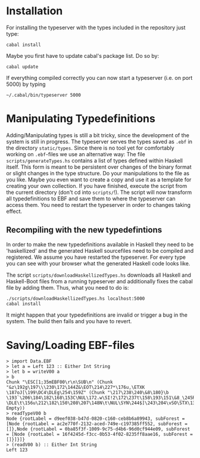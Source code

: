 # Installation

For installing the typeserver with the types included in the repository just type:

    cabal install

Maybe you first have to update cabal's package list. Do so by:

    cabal update

If everything compiled correctly you can now start a typeserver (i.e. on port 5000) by typing

    ~/.cabal/bin/typeserver 5000

# Manipulating Typedefinitions

Adding/Manipulating types is still a bit tricky, since the development of the system is still in progress.
The typeserver serves the types saved as `.ebf` in the directory `static/types`. Since there is no tool yet for comfortably working on `.ebf`-files we use an alternative way:
The file `scripts/generateTypes.hs` contains a list of types defined within Haskell itself. This form is meant to be persistent over changes of the binary format or slight changes in the type structure.
Do your manipulations to the file as you like. Maybe you even want to create a copy and use it as a template for creating your own collection.
If you have finished, execute the script from the current directory (don't cd into `scripts/`!). The script will now transform all typedefinitions to EBF and save them to where the typeserver can access them. You need to restart the typeserver in order to changes taking effect.

## Recompiling with the new typedefintions

In order to make the new typedefinitions available in Haskell they need to be 'haskellized' and the generated Haskell sourcefiles need to be compiled and registered.
We assume you have restarted the typeserver. For every type you can see with your browser what the generated Haskell code looks like.

The script `scripts/downloadHaskellizedTypes.hs` downloads all Haskell and Haskell-Boot files from a running typeserver and additionally fixes the cabal file by adding them.
Thus, what you need to do is:

    ./scripts/downloadHaskellizedTypes.hs localhost:5000
    cabal install

It might happen that your typedefinitions are invalid or trigger a bug in the system. The build then fails and you have to revert.

# Saving/Loading EBF-files

    > import Data.EBF
    > let a = Left 123 :: Either Int String
    > let b = writeV00 a
    > b
    Chunk "\ESC[1;35mEBF00\r\n\SUB\n" (Chunk "&z\192g\197\\\230\172\144Z&\EOT\214\227*\176u,\ETXK \187oJ[\199\DC4\DLEg\254\159Z" (Chunk "\217\238\240\&8\180}\b \193`\206\184\182\168\153C\NUL\172.w\SI!2\172\237t\158\193\151\&8_\245R\SOH\NUL\v\168_?\DLE\t\156u\212\182\150\208\207\148N\t\NUL\SYN\244$]\243\204\vSO\STX\130\&5\255\138\174\SYN\SOH\SOH\SOH\NUL\NUL\NUL\NUL\NUL\NUL\NUL\NUL{" Empty))
    > readTypeV00 b
    Node {rootLabel = d9eef038-b47d-0820-c160-ceb8b6a89943, subForest = [Node {rootLabel = ac2e770f-2132-aced-749e-c197385ff552, subForest = []},Node {rootLabel = 0ba85f3f-1009-9c75-d4b6-96d0cf944e09, subForest = [Node {rootLabel = 16f4245d-f3cc-0b53-4f02-8235ff8aae16, subForest = []}]}]}
    > (readV00 b) :: Either Int String
    Left 123
